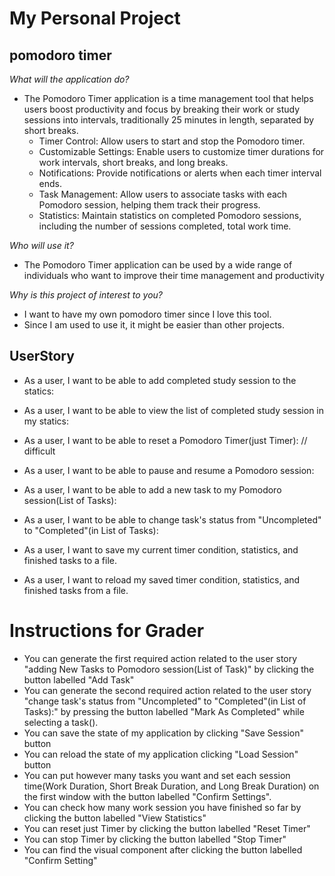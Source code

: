 # **My Personal Project**
## pomodoro timer

*What will the application do?*
- The Pomodoro Timer application is a time management tool that helps users boost productivity and focus by breaking their work or study sessions into intervals, traditionally 25 minutes in length, separated by short breaks.
  - Timer Control: Allow users to start and stop the Pomodoro timer.
  - Customizable Settings: Enable users to customize timer durations for work intervals, short breaks, and long breaks.
  - Notifications: Provide notifications or alerts when each timer interval ends.
  - Task Management: Allow users to associate tasks with each Pomodoro session, helping them track their progress.
  - Statistics: Maintain statistics on completed Pomodoro sessions, including the number of sessions completed, total work time.

*Who will use it?*
- The Pomodoro Timer application can be used by a wide range of individuals who want to improve their time management and productivity

*Why is this project of interest to you?*
- I want to have my own pomodoro timer since I love this tool.
- Since I am used to use it, it might be easier than other projects.

## UserStory
- As a user, I want to be able to add completed study session to the statics:
- As a user, I want to be able to view the list of completed study session in my statics:
- As a user, I want to be able to reset a Pomodoro Timer(just Timer): // difficult
- As a user, I want to be able to pause and resume a Pomodoro session:
- As a user, I want to be able to add a new task to my Pomodoro session(List of Tasks):
- As a user, I want to be able to change task's status from "Uncompleted" to "Completed"(in List of Tasks):

- As a user, I want to save my current timer condition, statistics, and finished tasks to a file.
- As a user, I want to reload my saved timer condition, statistics, and finished tasks from a file.

# Instructions for Grader
- You can generate the first required action related to the user story "adding New Tasks to Pomodoro session(List of Task)" by clicking the button labelled "Add Task"
- You can generate the second required action related to the user story "change task's status from "Uncompleted" to "Completed"(in List of Tasks):" by pressing the button labelled "Mark As Completed" while selecting a task().
- You can save the state of my application by clicking "Save Session" button
- You can reload the state of my application clicking "Load Session" button
- You can put however many tasks you want and set each session time(Work Duration, Short Break Duration, and Long Break Duration) on the first window with the button labelled "Confirm Settings".
- You can check how many work session you have finished so far by clicking the button labelled "View Statistics"
- You can reset just Timer by clicking the button labelled "Reset Timer" 
- You can stop Timer by clicking the button labelled "Stop Timer" 
- You can find the visual component after clicking the button labelled "Confirm Setting"